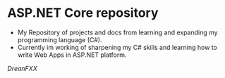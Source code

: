 # ASP.NET Core repository

- My Repository of projects and docs from learning and expanding my programming language (C#).
- Currently im working of sharpening my C# skills and learning how to write Web Apps in ASP.NET platform.

*DreanFXX*

